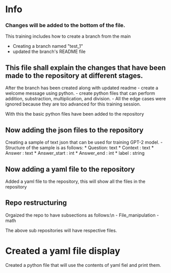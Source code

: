 # Info
### Changes will be added to the bottom of the file.
This training includes how to create a branch from the main
 - Creating a branch named "test_1"
 - updated the branch's README file

## This file shall explain the changes that have been made to the repository at different stages.

After the branch has been created along with updated readme
    - create a welcome message using python.
    - create python files that can perform addition, substraction, multiplication, and division.
    - All the edge cases were ignored because they are too advanced for this training session.

With this the basic python files have been added to the repository

## Now adding the json files to the repository

Creating a sample of text json that can be used for training GPT-2 model.
    - Structure of the sample is as follows:
        * Question: text
        * Context : text
        * Answer : text
        * Answer_start : int
        * Answer_end : int
        * label : string

## Now adding a yaml file to the repository

Added a yaml file to the repository, this will show all the files in the repository

## Repo restructuring

Orgaized the repo to have subsections as follows:\n
    - File_manipulation
    - math

The above sub repositories will have respective files.

# Created a yaml file display

Created a python file that will use the contents of yaml fiel and print them.